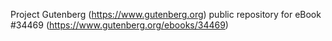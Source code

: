 Project Gutenberg (https://www.gutenberg.org) public repository for eBook #34469 (https://www.gutenberg.org/ebooks/34469)
